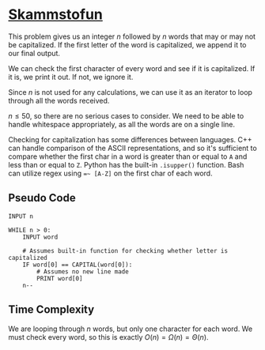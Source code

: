 # [Skammstofun](https://open.kattis.com/problems/skammstofun)

This problem gives us an integer $n$ followed by $n$ words that may or may not be capitalized. If the first letter of the word is capitalized, we append it to our final output.

We can check the first character of every word and see if it is capitalized. If it is, we print it out. If not, we ignore it.

Since $n$ is not used for any calculations, we can use it as an iterator to loop through all the words received.

$n \leq 50$, so there are no serious cases to consider. We need to be able to handle whitespace appropriately, as all the words are on a single line.

Checking for capitalization has some differences between languages. C++ can handle comparison of the ASCII representations, and so it's sufficient to compare whether the first char in a word is greater than or equal to `A` and less than or equal to `Z`. Python has the built-in `.isupper()` function. Bash can utilize regex using `=~ [A-Z]` on the first char of each word.

## Pseudo Code
```
INPUT n

WHILE n > 0:
    INPUT word

    # Assumes built-in function for checking whether letter is capitalized
    IF word[0] == CAPITAL(word[0]):
        # Assumes no new line made
        PRINT word[0]
    n--
```

## Time Complexity
We are looping through $n$ words, but only one character for each word. We must check every word, so this is exactly $O(n) = \Omega(n) = \Theta(n)$.